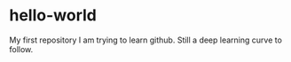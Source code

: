 # hello-world
My first repository
I am trying to learn github. Still a deep learning curve to follow.
